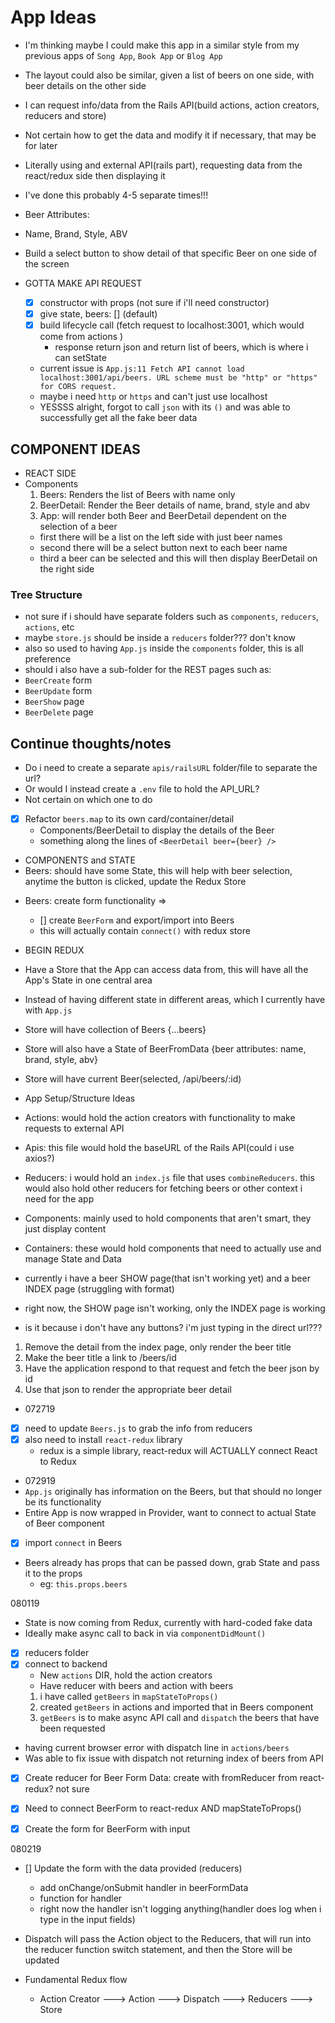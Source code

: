 # App Ideas
- I'm thinking maybe I could make this app in a similar style from my previous apps of `Song App`, `Book App` or `Blog App`
- The layout could also be similar, given a list of beers on one side, with beer details on the other side
- I can request info/data from the Rails API(build actions, action creators, reducers and store)
- Not certain how to get the data and modify it if necessary, that may be for later
- Literally using and external API(rails part), requesting data from the react/redux side then displaying it
- I've done this probably 4-5 separate times!!!

- Beer Attributes:
- Name, Brand, Style, ABV
- Build a select button to show detail of that specific Beer on one side of the screen

- GOTTA MAKE API REQUEST
  - [x] constructor with props (not sure if i'll need constructor)
  - [x] give state, beers: [] (default)
  - [x] build lifecycle call (fetch request to localhost:3001, which would come from actions )
    - response return json and return list of beers, which is where i can setState

  - current issue is `App.js:11 Fetch API cannot load localhost:3001/api/beers. URL scheme must be "http" or "https" for CORS request.`
  - maybe i need `http` or `https` and can't just use localhost
  - YESSSS alright, forgot to call `json` with its `()` and was able to successfully get all the fake beer data


## COMPONENT IDEAS
- REACT SIDE
- Components
  1. Beers: Renders the list of Beers with name only
  2. BeerDetail: Render the Beer details of name, brand, style and abv
  3. App: will render both Beer and BeerDetail dependent on the selection of a beer
    - first there will be a list on the left side with just beer names
    - second there will be a select button next to each beer name
    - third a beer can be selected and this will then display BeerDetail on the right side


### Tree Structure
- not sure if i should have separate folders such as `components`, `reducers`, `actions`, etc
- maybe `store.js` should be inside a `reducers` folder??? don't know
- also so used to having `App.js` inside the `components` folder, this is all preference
- should i also have a sub-folder for the REST pages such as:
- `BeerCreate` form
- `BeerUpdate` form
- `BeerShow` page
- `BeerDelete` page


## Continue thoughts/notes
- Do i need to create a separate `apis/railsURL` folder/file to separate the url?
- Or would I instead create a `.env` file to hold the API_URL?
- Not certain on which one to do

- [x] Refactor `beers.map` to its own card/container/detail
  - Components/BeerDetail to display the details of the Beer
  - something along the lines of `<BeerDetail beer={beer} />`

- COMPONENTS and STATE
- Beers: should have some State, this will help with beer selection, anytime the button is clicked, update the Redux Store
<!-- - Beers: will have a connect() function -->
- Beers: create form functionality => <BeerForm />
  - [] create `BeerForm` and export/import into Beers
  - this will actually contain `connect()` with redux store

- BEGIN REDUX
- Have a Store that the App can access data from, this will have all the App's State in one central area
- Instead of having different state in different areas, which I currently have with `App.js`
- Store will have collection of Beers {...beers}
- Store will also have a State of BeerFromData {beer attributes: name, brand, style, abv}
- Store will have current Beer(selected, /api/beers/:id)


- App Setup/Structure Ideas
- Actions: would hold the action creators with functionality to make requests to external API
- Apis: this file would hold the baseURL of the Rails API(could i use axios?)
- Reducers: i would hold an `index.js` file that uses `combineReducers`. this would also hold other reducers for fetching beers or other context i need for the app
- Components: mainly used to hold components that aren't smart, they just display content
- Containers: these would hold components that need to actually use and manage State and Data


- currently i have a beer SHOW page(that isn't working yet) and a beer INDEX page (struggling with format)

- right now, the SHOW page isn't working, only the INDEX page is working
- is it because i don't have any buttons? i'm just typing in the direct url???

1. Remove the detail from the index page, only render the beer title
2. Make the beer title a link to /beers/id
3. Have the application respond to that request and fetch the beer json by id
4. Use that json to render the appropriate beer detail


- 072719
- [x] need to update `Beers.js` to grab the info from reducers
- [x] also need to install `react-redux` library
  - redux is a simple library, react-redux will ACTUALLY connect React to Redux


- 072919
- `App.js` originally has information on the Beers, but that should no longer be its functionality
- Entire App is now wrapped in Provider, want to connect to actual State of Beer component
- [x] import `connect` in Beers
- Beers already has props that can be passed down, grab State and pass it to the props
  - eg: `this.props.beers`


080119
- State is now coming from Redux, currently with hard-coded fake data
- Ideally make async call to back in via `componentDidMount()`
- [x] reducers folder
- [x] connect to backend
  - New `actions` DIR, hold the action creators
  - Have reducer with beers and action with beers
  1. i have called `getBeers` in `mapStateToProps()`
  2. created `getBeers` in actions and imported that in Beers component
  3. `getBeers` is to make async API call and `dispatch` the beers that have been requested

- having current browser error with dispatch line in `actions/beers`
- Was able to fix issue with dispatch not returning index of beers from API

- [x] Create reducer for Beer Form Data: create with fromReducer from react-redux? not sure
- [x] Need to connect BeerForm to react-redux AND mapStateToProps()
- [x] Create the form for BeerForm with input


080219
- [] Update the form with the data provided (reducers)
  - add onChange/onSubmit handler in beerFormData
  - function for handler
  - right now the handler isn't logging anything(handler does log when i type in the input fields)


- Dispatch will pass the Action object to the Reducers, that will run into the reducer function switch statement, and then the Store will be updated
- Fundamental Redux flow
  - Action Creator ---> Action ---> Dispatch ---> Reducers ---> Store
